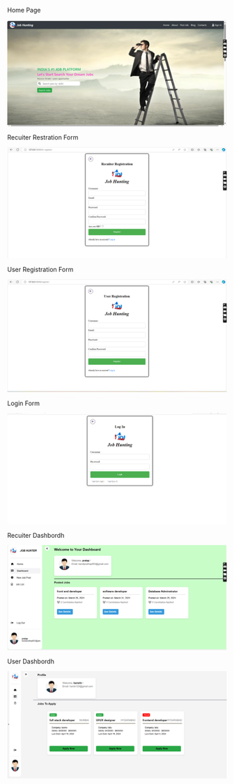 Home Page


![alt text](Home_Page.png)

Recuiter Restration Form


![alt text](Recuiter_Registration.png)

User Registration Form


![alt text](User_Registration.png)

Login Form


![alt text](Login.png)

Recuiter Dashbordh


![alt text](Recuiter_Dashbordh.png)

User Dashbordh


![alt text](User_Dashbordh.png)
